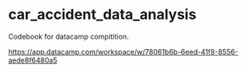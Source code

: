 # car_accident_data_analysis

Codebook for datacamp compitition. 

https://app.datacamp.com/workspace/w/78061b6b-6eed-41f8-8556-aede8f6480a5
